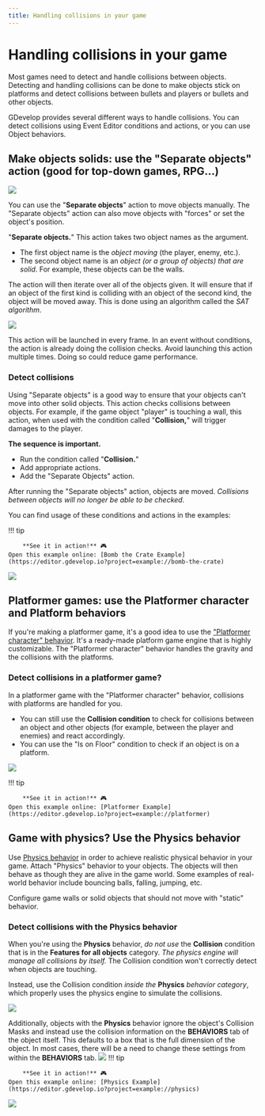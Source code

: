 ```yaml
---
title: Handling collisions in your game
---
```

# Handling collisions in your game

Most games need to detect and handle collisions between objects. Detecting and handling collisions can be done to make objects stick on platforms and detect collisions between bullets and players or bullets and other objects.

GDevelop provides several different ways to handle collisions. You can detect collisions using Event Editor conditions and actions, or you can use Object behaviors.

## Make objects solids: use the "Separate objects" action (good for top-down games, RPG...)
![](/gdevelop5/all-features/separate-condition.png)

You can use the "**Separate objects**" action to move objects manually. The "Separate objects" action can also move objects with "forces" or set the object's position.

"**Separate objects.**" This action takes two object names as the argument.

  * The first object name is the _object moving_ (the player, enemy, etc.).
  * The second object name is an _object (or a group of objects) that are solid_. For example, these objects can be the walls.

The action will then iterate over all of the objects given. It will ensure that if an object of the first kind is colliding with an object of the second kind, the object will be moved away. This is done using an algorithm called the _SAT algorithm_.

![](/gdevelop5/all-features/separate-objects-action.png)

This action will be launched in every frame. In an event without conditions, the action is already doing the collision checks. Avoid launching this action multiple times. Doing so could reduce game performance.

### Detect collisions

Using "Separate objects" is a good way to ensure that your objects can't move into other solid objects. This action checks collisions between objects. For example, if the game object "player" is touching a wall, this action, when used with the condition called "**Collision,**" will trigger damages to the player.

**The sequence is important.**

  - Run the condition called "**Collision.**"
  - Add appropriate actions.
  - Add the "Separate Objects" action.

After running the "Separate objects" action, objects are moved. _Collisions between objects will no longer be able to be checked._

You can find usage of these conditions and actions in the examples:

!!! tip

        **See it in action!** 🎮
    Open this example online: [Bomb the Crate Example](https://editor.gdevelop.io?project=example://bomb-the-crate)

[![](/gdevelop5/all-features/checkccollisionbetweenobjectsnew.png)](https://editor.gdevelop.io?project=example://bomb-the-crate)


## Platformer games: use the Platformer character and Platform behaviors

If you're making a platformer game, it's a good idea to use the ["Platformer character" behavior](/gdevelop5/behaviors/platformer). It's a ready-made platform game engine that is highly customizable. The "Platformer character" behavior handles the gravity and the collisions with the platforms.

### Detect collisions in a platformer game?

In a platformer game with the "Platformer character" behavior, collisions with platforms are handled for you.

* You can still use the **Collision condition** to check for collisions between an object and other objects (for example, between the player and enemies) and react accordingly.
* You can use the "Is on Floor" condition to check if an object is on a platform.

![](/gdevelop5/all-features/playerisonfloorevents.png)

!!! tip

        **See it in action!** 🎮
    Open this example online: [Platformer Example](https://editor.gdevelop.io?project=example://platformer)

## Game with physics? Use the Physics behavior

Use [Physics behavior](/gdevelop5/behaviors/physics) in order to achieve realistic physical behavior in your game. Attach "Physics" behavior to your objects. The objects will then behave as though they are alive in the game world. Some examples of real-world behavior include bouncing balls, falling, jumping, etc.

Configure game walls or solid objects that should not move with "static" behavior.

### Detect collisions with the Physics behavior

When you're using the **Physics** behavior, _do not use_ the **Collision** condition that is in the **Features for all objects** category. _The physics engine will manage all collisions by itself._  The Collision condition won't correctly detect when objects are touching.

Instead, use the Collision condition _inside the_ **Physics** _behavior category_, which properly uses the physics engine to simulate the collisions.

![](/gdevelop5/all-features/usephysicsbehaviornotcollisionconditionnew.png)

Additionally, objects with the **Physics** behavior ignore the object's Collision Masks and instead use the collision information on the **BEHAVIORS** tab of the object itself. This defaults to a box that is the full dimension of the object. In most cases, there will be a need to change these settings from within the **BEHAVIORS** tab.
![](/gdevelop5/all-features/physics_hitbox.png)
!!! tip

        **See it in action!** 🎮
    Open this example online: [Physics Example](https://editor.gdevelop.io?project=example://physics)

![](/gdevelop5/behaviors/physics/hingeleverdemo.png)